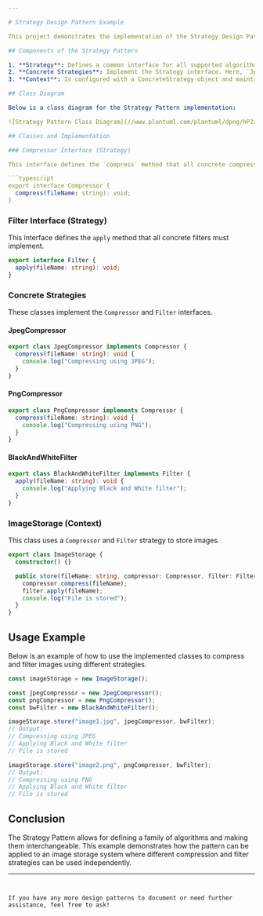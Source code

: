 ```yaml
---

# Strategy Design Pattern Example

This project demonstrates the implementation of the Strategy Design Pattern in TypeScript. The Strategy Pattern is used to define a family of algorithms, encapsulate each one, and make them interchangeable. This pattern allows the algorithm to vary independently from the clients that use it.

## Components of the Strategy Pattern

1. **Strategy**: Defines a common interface for all supported algorithms. In this example, `Compressor` and `Filter` interfaces serve as strategies.
2. **Concrete Strategies**: Implement the Strategy interface. Here, `JpegCompressor`, `PngCompressor`, and `BlackAndWhiteFilter` are concrete strategies.
3. **Context**: Is configured with a ConcreteStrategy object and maintains a reference to a Strategy object. Here, the `ImageStorage` class is the context.

## Class Diagram

Below is a class diagram for the Strategy Pattern implementation:

![Strategy Pattern Class Diagram](//www.plantuml.com/plantuml/dpng/hP2zIi0m4CVtFCMDYcqV83XK1K474HoSGtgjmSi7kQiWwhjRQf3KYaDn2k7Fx_znFOl9CdjIBWZcqLY4g-XJHkQOuKq1dDdoFnaTuPtng84bkp2TQdY9Rb0VggAl7GaMqgH4htzXbWmpt2QSgb3d4w7787oaIl6y3_zkUKd6Fb-4uV792PQPbV61uJVUJFWWCI_F5yZB1tTW0_QxjQuMD32keRg4Lm7LpFFthljnuvsyEPTQtOhoosgrwHtRjggqrmhJOnXcJvy0)

## Classes and Implementation

### Compressor Interface (Strategy)

This interface defines the `compress` method that all concrete compressors must implement.

```typescript
export interface Compressor {
  compress(fileName: string): void;
}
```

### Filter Interface (Strategy)

This interface defines the `apply` method that all concrete filters must implement.

```typescript
export interface Filter {
  apply(fileName: string): void;
}
```

### Concrete Strategies

These classes implement the `Compressor` and `Filter` interfaces.

#### JpegCompressor

```typescript
export class JpegCompressor implements Compressor {
  compress(fileName: string): void {
    console.log("Compressing using JPEG");
  }
}
```

#### PngCompressor

```typescript
export class PngCompressor implements Compressor {
  compress(fileName: string): void {
    console.log("Compressing using PNG");
  }
}
```

#### BlackAndWhiteFilter

```typescript
export class BlackAndWhiteFilter implements Filter {
  apply(fileName: string): void {
    console.log("Applying Black and White filter");
  }
}
```

### ImageStorage (Context)

This class uses a `Compressor` and `Filter` strategy to store images.

```typescript
export class ImageStorage {
  constructor() {}

  public store(fileName: string, compressor: Compressor, filter: Filter) {
    compressor.compress(fileName);
    filter.apply(fileName);
    console.log("File is stored");
  }
}
```

## Usage Example

Below is an example of how to use the implemented classes to compress and filter images using different strategies.

```typescript
const imageStorage = new ImageStorage();

const jpegCompressor = new JpegCompressor();
const pngCompressor = new PngCompressor();
const bwFilter = new BlackAndWhiteFilter();

imageStorage.store("image1.jpg", jpegCompressor, bwFilter);
// Output:
// Compressing using JPEG
// Applying Black and White filter
// File is stored

imageStorage.store("image2.png", pngCompressor, bwFilter);
// Output:
// Compressing using PNG
// Applying Black and White filter
// File is stored
```

## Conclusion

The Strategy Pattern allows for defining a family of algorithms and making them interchangeable. This example demonstrates how the pattern can be applied to an image storage system where different compression and filter strategies can be used independently.

---
```


If you have any more design patterns to document or need further assistance, feel free to ask!
